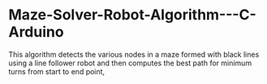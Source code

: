 # Maze-Solver-Robot-Algorithm---C-Arduino
This algorithm detects the various nodes in a maze formed with black lines using a line follower robot and then computes the best path for minimum turns from start to end point, 
